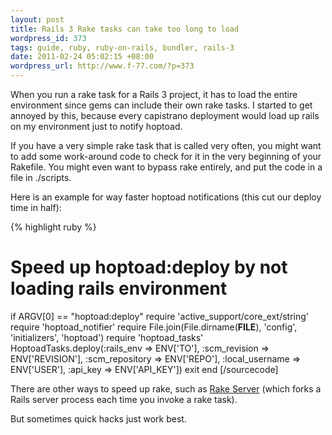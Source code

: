 ```yaml
--- 
layout: post
title: Rails 3 Rake tasks can take too long to load
wordpress_id: 373
tags: guide, ruby, ruby-on-rails, bundler, rails-3
date: 2011-02-24 05:02:15 +08:00
wordpress_url: http://www.f-77.com/?p=373
---
```

When you run a rake task for a Rails 3 project, it has to load the entire environment since gems can include their own rake tasks. I started to get annoyed by this, because every capistrano deployment would load up rails on my environment just to notify hoptoad.

If you have a very simple rake task that is called very often, you might want to add some work-around code to check for it in the very beginning of your Rakefile. You might even want to bypass rake entirely, and put the code in a file in ./scripts. 

Here is an example for way faster hoptoad notifications (this cut our deploy time in half):

{% highlight ruby %}
# Speed up hoptoad:deploy by not loading rails environment
if ARGV[0] == "hoptoad:deploy"
  require 'active_support/core_ext/string'
  require 'hoptoad_notifier'
  require File.join(File.dirname(__FILE__), 'config', 'initializers', 'hoptoad')
  require 'hoptoad_tasks'
  HoptoadTasks.deploy(:rails_env      => ENV['TO'],
                      :scm_revision   => ENV['REVISION'],
                      :scm_repository => ENV['REPO'],
                      :local_username => ENV['USER'],
                      :api_key        => ENV['API_KEY'])
  exit
end
[/sourcecode]

There are other ways to speed up rake, such as <a href="https://github.com/outoftime/rake_server">Rake Server</a> (which forks a Rails server process each time you invoke a rake task).

But sometimes quick hacks just work best.
